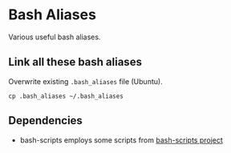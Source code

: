 # Bash Aliases
Various useful bash aliases.

## Link all these bash aliases
Overwrite existing `.bash_aliases` file (Ubuntu).

`cp .bash_aliases ~/.bash_aliases`

## Dependencies
* bash-scripts employs some scripts from [bash-scripts project](https://github.com/mrupgradable/bash-scripts)
